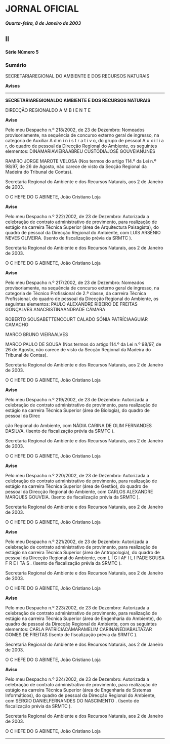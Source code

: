 # JORNAL OFICIAL

##### Quarta-feira, 8 de Janeiro de 2003

## II

#### Série Número 5

### **Sumário**

SECRETARIAREGIONAL DO AMBIENTE E DOS RECURSOS NATURAIS

**Avisos**




---

**SECRETARIAREGIONALDO AMBIENTE E DOS
RECURSOS NATURAIS**


DIRECÇÃO REGIONALDO A M B I E N T E


**Aviso**


Pelo meu Despacho n.º 218/2002, de 23 de Dezembro:
Nomeados provisoriamente, na sequência de concurso externo geral de ingresso, na categoria de Auxiliar A d m i n i s t r a t i v o,
do grupo de pessoal A u x i l i a r, do quadro de pessoal da Direcção
Regional do Ambiente, os seguintes elementos:
DINAMARIAVIEIRAABREU
CUSTÓDIAJOSÉ GOUVEIANUNES

RAMIRO JORGE MAROTE VELOSA
(Nos termos do artigo 114.º da Lei n.º 98/97, de 26 de
Agosto, não carece de visto da Secção Regional da Madeira
do Tribunal de Contas).


Secretaria Regional do Ambiente e dos Recursos
Naturais, aos 2 de Janeiro de 2003.


O C HEFE DO G ABINETE, João Cristiano Loja


**Aviso**


Pelo meu Despacho n.º 222/2002, de 23 de Dezembro:
Autorizada a celebração de contrato administrativo de
provimento, para realização de estágio na carreira Técnica
Superior (área de Arquitectura Paisagista), do quadro de pessoal da Direcção Regional do Ambiente, com LUÍS ARSÉNIO
NEVES OLIVEIRA.
(Isento de fiscalização prévia da SRMTC ).


Secretaria Regional do Ambiente e dos Recursos
Naturais, aos 2 de Janeiro de 2003.


O C HEFE DO G ABINETE, João Cristiano Loja


**Aviso**


Pelo meu Despacho n.º 217/2002, de 23 de Dezembro:
Nomeados provisoriamente, na sequência de concurso
externo geral de ingresso, na categoria de Técnico Profissional de 2.ª classe, da carreira Técnica Profissional, do
quadro de pessoal da Direcção Regional do Ambiente, os
seguintes elementos:
PAULO ALEXANDRE RIBEIRO DE FREITAS GONÇALVES
ANACRISTINAANDRADE CÂMARA

ROBERTO SOUSABETTENCOURT CALADO
SÓNIA PATRÍCIAAGUIAR CAMACHO

MARCO BRUNO VIEIRAALVES

MARCO PAULO DE SOUSA
(Nos termos do artigo 114.º da Lei n.º 98/97, de 26 de
Agosto, não carece de visto da Secção Regional da Madeira
do Tribunal de Contas).


Secretaria Regional do Ambiente e dos Recursos
Naturais, aos 2 de Janeiro de 2003.


O C HEFE DO G ABINETE, João Cristiano Loja


**Aviso**


Pelo meu Despacho n.º 219/2002, de 23 de Dezembro:
Autorizada a celebração de contrato administrativo de
provimento, para realização de estágio na carreira Técnica
Superior (área de Biologia), do quadro de pessoal da Direc


ção Regional do Ambiente, com NÁDIA CARINA DE OLIM
FERNANDES DASILVA.
(Isento de fiscalização prévia da SRMTC ).


Secretaria Regional do Ambiente e dos Recursos
Naturais, aos 2 de Janeiro de 2003.


O C HEFE DO G ABINETE, João Cristiano Loja


**Aviso**


Pelo meu Despacho n.º 220/2002, de 23 de Dezembro:
Autorizada a celebração do contrato administrativo de provimento, para realização de estágio na carreira Técnica Superior
(área de Gestão), do quadro de pessoal da Direcção Regional do
Ambiente, com CARLOS ALEXANDRE MARQUES GOUVEIA.
(Isento de fiscalização prévia da SRMTC ).


Secretaria Regional do Ambiente e dos Recursos
Naturais, aos 2 de Janeiro de 2003.


O C HEFE DO G ABINETE, João Cristiano Loja


**Aviso**


Pelo meu Despacho n.º 221/2002, de 23 de Dezembro:
Autorizada a celebração de contrato administrativo de provimento, para realização de estágio na carreira Técnica Superior
(área de Antropologia), do quadro de pessoal da Direcção Regional do Ambiente, com L Í G I AF I L I PADE SOUSA F R E I TA S .
(Isento de fiscalização prévia da SRMTC ).


Secretaria Regional do Ambiente e dos Recursos
Naturais, aos 2 de Janeiro de 2003.


O C HEFE DO G ABINETE, João Cristiano Loja


**Aviso**


Pelo meu Despacho n.º 223/2002, de 23 de Dezembro:
Autorizada a celebração de contrato administrativo de
provimento, para realização de estágio na carreira Técnica
Superior (área de Engenharia do Ambiente), do quadro de
pessoal da Direcção Regional do Ambiente, com os seguintes elementos:
CARLA PATRÍCIACÂMARAMELIM
CARINANÉDIABALTAZAR GOMES DE FREITAS
(Isento de fiscalização prévia da SRMTC ).


Secretaria Regional do Ambiente e dos Recursos
Naturais, aos 2 de Janeiro de 2003.


O C HEFE DO G ABINETE, João Cristiano Loja


**Aviso**


Pelo meu Despacho n.º 224/2002, de 23 de Dezembro:
Autorizada a celebração de contrato administrativo de
provimento, para realização de estágio na carreira Técnica
Superior (área de Engenharia de Sistemas Informáticos), do
quadro de pessoal da Direcção Regional do Ambiente, com
SÉRGIO DANIELFERNANDES DO NASCIMENTO .
(Isento de fiscalização prévia da SRMTC ).


Secretaria Regional do Ambiente e dos Recursos
Naturais, aos 2 de Janeiro de 2003.


O C HEFE DO G ABINETE, João Cristiano Loja




---
